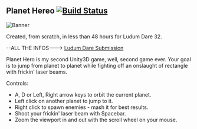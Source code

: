 ## Planet Hereo [![Build Status](https://travis-ci.org/JonathanPorta/planet-hero.svg)](https://travis-ci.org/JonathanPorta/planet-hero)

![[Banner](http://i.imgur.com/IeEkZiR.png)](http://i.imgur.com/IeEkZiR.png)

Created, from scratch, in less than 48 hours for Ludum Dare 32.

--ALL THE INFOS---> [Ludum Dare Submission](http://ludumdare.com/compo/ludum-dare-32/?action=preview&uid=50740)

Planet Hero is my second Unity3D game, well, second game ever. Your goal is to jump from planet to planet while fighting off an onslaught of rectangle with frickin' laser beams. 

Controls: 
- A, D or Left, Right arrow keys to orbit the current planet. 
- Left click on another planet to jump to it. 
- Right click to spawn enemies - mash it for best results. 
- Shoot your frickin' laser beam with Spacebar. 
- Zoom the viewport in and out with the scroll wheel on your mouse. 
